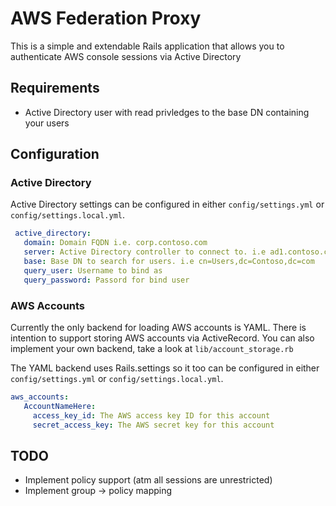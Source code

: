 AWS Federation Proxy
====================

This is a simple and extendable Rails application that allows you to authenticate AWS console sessions via Active Directory

Requirements
------------

* Active Directory user with read privledges to the base DN containing your users

Configuration
-------------

### Active Directory

Active Directory settings can be configured in either `config/settings.yml` or `config/settings.local.yml`.

```yaml
 active_directory:
   domain: Domain FQDN i.e. corp.contoso.com
   server: Active Directory controller to connect to. i.e ad1.contoso.com
   base: Base DN to search for users. i.e cn=Users,dc=Contoso,dc=com
   query_user: Username to bind as
   query_password: Passord for bind user
```

### AWS Accounts

Currently the only backend for loading AWS accounts is YAML.
There is intention to support storing AWS accounts via ActiveRecord.
You can also implement your own backend, take a look at `lib/account_storage.rb`

The YAML backend uses Rails.settings so it too can be configured in either `config/settings.yml` or `config/settings.local.yml`.

```yaml
aws_accounts:
   AccountNameHere:
     access_key_id: The AWS access key ID for this account
     secret_access_key: The AWS secret key for this account
```

TODO
----

* Implement policy support (atm all sessions are unrestricted)
* Implement group -> policy mapping
